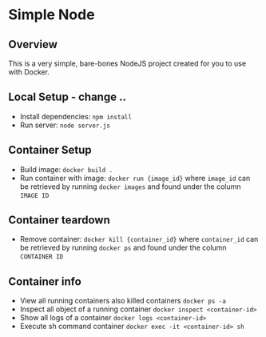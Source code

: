 # Simple Node
## Overview
This is a very simple, bare-bones NodeJS project created for you to use with Docker.

## Local Setup - change ..
* Install dependencies: `npm install`
* Run server: `node server.js`

## Container Setup
* Build image: `docker build .`
* Run container with image: `docker run {image_id}` where `image_id` can be retrieved by running `docker images` and found under the column `IMAGE ID`

## Container teardown
* Remove container: `docker kill {container_id}` where `container_id` can be retrieved by running `docker ps` and found under the column `CONTAINER ID`

## Container info
* View all running containers also killed containers `docker ps -a`
* Inspect all object of a running container `docker inspect <container-id>`
* Show all logs of a container `docker logs <container-id>`
* Execute sh command container `docker exec -it <container-id> sh`
